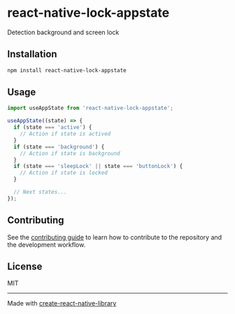 # react-native-lock-appstate

Detection background and screen lock

## Installation

```sh
npm install react-native-lock-appstate
```

## Usage

```js
import useAppState from 'react-native-lock-appstate';

useAppState((state) => {
  if (state === 'active') {
    // Action if state is actived
  }
  if (state === 'background') {
    // Action if state is background
  }
  if (state === 'sleepLock' || state === 'buttonLock') {
    // Action if state is locked
  }

  // Next states...
});
```

## Contributing

See the [contributing guide](CONTRIBUTING.md) to learn how to contribute to the repository and the development workflow.

## License

MIT

---

Made with [create-react-native-library](https://github.com/callstack/react-native-builder-bob)
